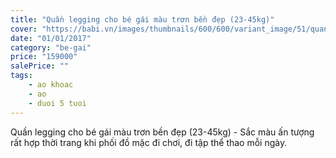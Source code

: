 ```yaml
---
title: "Quần legging cho bé gái màu trơn bền đẹp (23-45kg)"
cover: "https://babi.vn/images/thumbnails/600/600/variant_image/51/quan-legging-cho-be-gai-mau-tron-dep-ben-23-45kg_(7).jpg?t=1514425345"
date: "01/01/2017"
category: "be-gai"
price: "159000"
salePrice: ""
tags:
    - ao khoac
    - ao
    - duoi 5 tuoi
---
```


Quần legging cho bé gái màu trơn bền đẹp (23-45kg) - Sắc màu ấn tượng rất hợp thời trang khi phối đồ mặc đi chơi, đi tập thể thao mỗi ngày.
